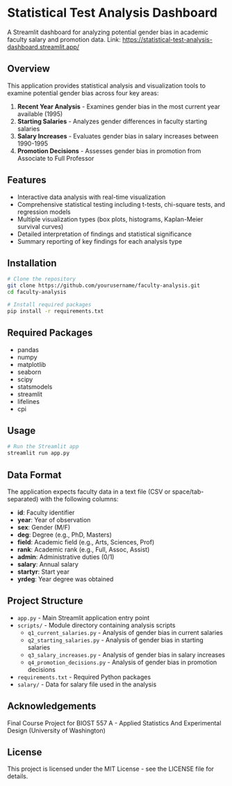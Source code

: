 # Statistical Test Analysis Dashboard

A Streamlit dashboard for analyzing potential gender bias in academic faculty salary and promotion data.
Link: https://statistical-test-analysis-dashboard.streamlit.app/

## Overview

This application provides statistical analysis and visualization tools to examine potential gender bias across four key areas:

1. **Recent Year Analysis** - Examines gender bias in the most current year available (1995)
2. **Starting Salaries** - Analyzes gender differences in faculty starting salaries
3. **Salary Increases** - Evaluates gender bias in salary increases between 1990-1995
4. **Promotion Decisions** - Assesses gender bias in promotion from Associate to Full Professor

## Features

- Interactive data analysis with real-time visualization
- Comprehensive statistical testing including t-tests, chi-square tests, and regression models
- Multiple visualization types (box plots, histograms, Kaplan-Meier survival curves)
- Detailed interpretation of findings and statistical significance
- Summary reporting of key findings for each analysis type

## Installation

```bash
# Clone the repository
git clone https://github.com/yourusername/faculty-analysis.git
cd faculty-analysis

# Install required packages
pip install -r requirements.txt
```

## Required Packages

- pandas
- numpy
- matplotlib
- seaborn
- scipy
- statsmodels
- streamlit
- lifelines
- cpi

## Usage

```bash
# Run the Streamlit app
streamlit run app.py
```

## Data Format

The application expects faculty data in a text file (CSV or space/tab-separated) with the following columns:

- **id**: Faculty identifier
- **year**: Year of observation
- **sex**: Gender (M/F)
- **deg**: Degree (e.g., PhD, Masters)
- **field**: Academic field (e.g., Arts, Sciences, Prof)
- **rank**: Academic rank (e.g., Full, Assoc, Assist)
- **admin**: Administrative duties (0/1)
- **salary**: Annual salary
- **startyr**: Start year
- **yrdeg**: Year degree was obtained

## Project Structure

- `app.py` - Main Streamlit application entry point
- `scripts/` - Module directory containing analysis scripts
  - `q1_current_salaries.py` - Analysis of gender bias in current salaries
  - `q2_starting_salaries.py` - Analysis of gender bias in starting salaries
  - `q3_salary_increases.py` - Analysis of gender bias in salary increases
  - `q4_promotion_decisions.py` - Analysis of gender bias in promotion decisions
- `requirements.txt` - Required Python packages
- `salary/` - Data for salary file used in the analysis

## Acknowledgements

Final Course Project for BIOST 557 A - Applied Statistics And Experimental Design (University of Washington) 

## License

This project is licensed under the MIT License - see the LICENSE file for details.
